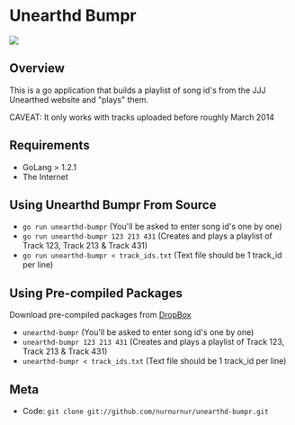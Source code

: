 Unearthd Bumpr
====================================

![](http://puu.sh/8DNw6.jpg)

Overview
--------

This is a go application that builds a playlist of song id's from the JJJ Unearthed website and
"plays" them.

CAVEAT: It only works with tracks uploaded before roughly March 2014

Requirements
------------

* GoLang > 1.2.1
* The Internet

Using Unearthd Bumpr From Source
--------------------------------

* `go run unearthd-bumpr` (You'll be asked to enter song id's one by one)
* `go run unearthd-bumpr 123 213 431` (Creates and plays a playlist of Track 123, Track 213 & Track 431)
* `go run unearthd-bumpr < track_ids.txt` (Text file should be 1 track_id per line)

Using Pre-compiled Packages
---------------------------

Download pre-compiled packages from [DropBox][dropbox]

* `unearthd-bumpr` (You'll be asked to enter song id's one by one)
* `unearthd-bumpr 123 213 431` (Creates and plays a playlist of Track 123, Track 213 & Track 431)
* `unearthd-bumpr < track_ids.txt` (Text file should be 1 track_id per line)

Meta
----

* Code: `git clone git://github.com/nurnurnur/unearthd-bumpr.git`

[dropbox]: https://www.dropbox.com/sh/lc2mssvxqcn76t4/AABYBHTldZ6eJPh4ZKP_6AZda